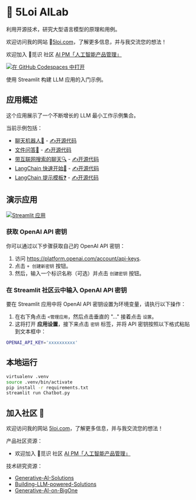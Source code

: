# 🌿 5Loi AILab

利用开源技术，研究大型语言模型的原理和用例。

欢迎访问我的网站 🐬[5loi.com](https://5loi.com/about_loi)，了解更多信息，并与我交流您的想法！

欢迎加入 🌿觅识 社区 [AI PM「人工智能产品管理」](https://roadmaps.feishu.cn/wiki/RykrwFxPiiU4T7kZ63bc7Lqdnch)

[![在 GitHub Codespaces 中打开](https://github.com/codespaces/badge.svg)](https://codespaces.new/wuloi/5loi-ailab?quickstart=1) 


使用 Streamlit 构建 LLM 应用的入门示例。

## 应用概述

这个应用展示了一个不断增长的 LLM 最小工作示例集合。

当前示例包括：

- [聊天机器人💬](https://5loi-ailab.streamlit.app/) - [✍开源代码](https://github.com/wuloi/5loi-ailab/blob/main/Chatbot.py)
- [文件问答📕](https://5loi-ailab.streamlit.app/File_Q&A) - [✍开源代码](https://github.com/wuloi/5loi-ailab/blob/main/pages/1_File_Q%26A.py)
- [带互联网搜索的聊天🔍](https://5loi-ailab.streamlit.app/Chat_with_search) - [✍开源代码](https://github.com/wuloi/5loi-ailab/blob/main/pages/2_Chat_with_search.py)
- [LangChain 快速开始🔗](https://5loi-ailab.streamlit.app/Langchain_Quickstart) - [✍开源代码](https://github.com/wuloi/5loi-ailab/blob/main/pages/3_Langchain_Quickstart.py)
- [LangChain 提示模板❓](https://5loi-ailab.streamlit.app/Langchain_PromptTemplate) - [✍开源代码](https://github.com/wuloi/5loi-ailab/blob/main/pages/4_Langchain_PromptTemplate.py)

## 演示应用

[![Streamlit 应用](https://static.streamlit.io/badges/streamlit_badge_black_white.svg)](https://5loi-ailab.streamlit.app/) 

### 获取 OpenAI API 密钥

你可以通过以下步骤获取自己的 OpenAI API 密钥：

1. 访问 https://platform.openai.com/account/api-keys. 
2. 点击 `+ 创建新密钥` 按钮。
3. 然后，输入一个标识名称（可选）并点击 `创建密钥` 按钮。

### 在 Streamlit 社区云中输入 OpenAI API 密钥

要在 Streamlit 应用中将 OpenAI API 密钥设置为环境变量，请执行以下操作：

1. 在右下角点击 `<管理应用`，然后点击垂直的 "..." 接着点击 `设置`。
2. 这将打开 **应用设置**，接下来点击 `密钥` 标签，并将 API 密钥按照以下格式粘贴到文本框中：

```sh
OPENAI_API_KEY='xxxxxxxxxx'
```

## 本地运行

```sh
virtualenv .venv
source .venv/bin/activate
pip install -r requirements.txt
streamlit run Chatbot.py
```

## 加入社区 🌿

欢迎访问我的网站 [5loi.com](https://5loi.com/about_loi)，了解更多信息，并与我交流您的想法！

产品社区资源：

- 欢迎加入 🌿觅识 社区 [AI PM「人工智能产品管理」](https://roadmaps.feishu.cn/wiki/RykrwFxPiiU4T7kZ63bc7Lqdnch)

技术研究资源：

- [Generative-AI-Solutions](https://github.com/wuloi/Generative-AI-Solutions) 
- [Building-LLM-powered-Solutions](https://github.com/wuloi/Building-LLM-powered-Solutions) 
- [Generative-AI-on-BigOne](https://github.com/wuloi/Generative-AI-on-BigOne)